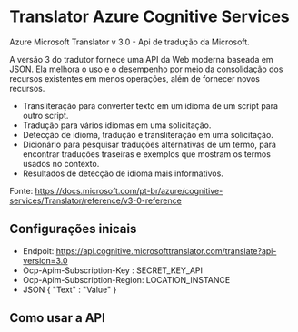 # Translator Azure Cognitive Services
Azure Microsoft Translator v 3.0 - Api de tradução da Microsoft.

A versão 3 do tradutor fornece uma API da Web moderna baseada em JSON. Ela melhora o uso e o desempenho por meio da consolidação dos recursos existentes em menos operações, além de fornecer novos recursos.
* Transliteração para converter texto em um idioma de um script para outro script.
* Tradução para vários idiomas em uma solicitação.
* Detecção de idioma, tradução e transliteração em uma solicitação.
* Dicionário para pesquisar traduções alternativas de um termo, para encontrar traduções traseiras e exemplos que mostram os termos usados no contexto.
* Resultados de detecção de idioma mais informativos.

Fonte: https://docs.microsoft.com/pt-br/azure/cognitive-services/Translator/reference/v3-0-reference


## Configurações inicais

* Endpoit: https://api.cognitive.microsofttranslator.com/translate?api-version=3.0
* Ocp-Apim-Subscription-Key : SECRET_KEY_API 
* Ocp-Apim-Subscription-Region: LOCATION_INSTANCE 
* JSON { "Text" : "Value" }

## Como usar a API
